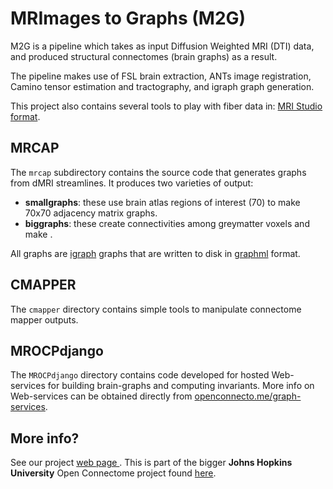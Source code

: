 MRImages to Graphs (M2G)
====================================

M2G is a pipeline which takes as input Diffusion Weighted MRI (DTI) data, and produced structural connectomes (brain graphs) as a result.

The pipeline makes use of FSL brain extraction, ANTs image registration, Camino tensor estimation and tractography, and igraph graph generation.

This project also contains several tools to play with fiber data in: [MRI Studio format](http://www.mristudio.org/).

MRCAP
-----
The `mrcap` subdirectory contains the source code that generates graphs from dMRI streamlines.  It produces two varieties of output:

- **smallgraphs**: these use brain atlas regions of interest (70) to make 70x70 adjacency matrix graphs.
- **biggraphs**: these create connectivities among greymatter voxels and make .

All graphs are [igraph](igraph.sourceforge.net) graphs that are written to disk in [graphml](graphml.graphdrawing.org) format.

CMAPPER
-------
The `cmapper` directory contains simple tools to manipulate connectome mapper outputs.

MROCPdjango
-----------
The `MROCPdjango` directory contains code developed for hosted Web-services for building brain-graphs and computing invariants. More info on Web-services can be obtained directly from [openconnecto.me/graph-services](http://openconnecto.me/graph-services).


More info?
----------
See our project [web page ](http://w.ocp.me/m2g:home).
This is part of the bigger **Johns Hopkins University** Open Connectome project found [here](http://www.ocp.me/).
